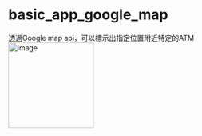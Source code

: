 # basic_app_google_map
 透過Google map api，可以標示出指定位置附近特定的ATM
<img width="171" alt="image" src="https://github.com/s97302/basic-app-dev_google-map/assets/136255897/ce364a41-6ccf-42ee-86bb-daaa690ec8ab">
